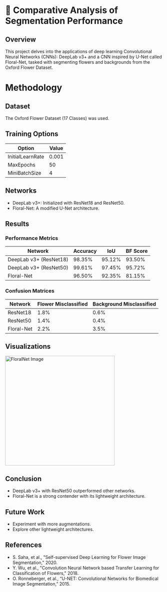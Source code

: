 # 🌸 Comparative Analysis of Segmentation Performance

## Overview
This project delves into the applications of deep learning Convolutional Neural Networks (CNNs): DeepLab v3+ and a CNN inspired by U-Net called Floral-Net, 
tasked with segmenting flowers and backgrounds from the Oxford Flower Dataset.

# Methodology

## Dataset
The Oxford Flower Dataset (17 Classes) was used.

## Training Options
| Option          | Value  |
|-----------------|--------|
| InitialLearnRate| 0.001  |
| MaxEpochs       | 50     |
| MiniBatchSize   | 4      |

## Networks
- DeepLab v3+: Initialized with ResNet18 and ResNet50.
- Floral-Net: A modified U-Net architecture.

## Results

### Performance Metrics

| Network                | Accuracy | IoU   | BF Score |
|------------------------|----------|-------|----------|
| DeepLab v3+ (ResNet18)| 98.35%   | 95.12%| 93.50%   |
| DeepLab v3+ (ResNet50)| 99.61%   | 97.45%| 95.72%   |
| Floral-Net             | 96.50%   | 92.35%| 81.15%   |

### Confusion Matrices

| Network   | Flower Misclassified | Background Misclassified |
|-----------|----------------------|--------------------------|
| ResNet18  | 1.8%                 | 0.6%                     |
| ResNet50  | 1.4%                 | 0.4%                     |
| Floral-Net| 2.2%                 | 3.5%                     |

## Visualizations
<img src="https://github.com/chboey/FloralNet/assets/103494565/d876a24b-069e-4eec-930e-59ac446c4af3" alt="FloralNet Image" width="350" height="350">



## Conclusion
- DeepLab v3+ with ResNet50 outperformed other networks.
- Floral-Net is a strong contender with its lightweight architecture.

## Future Work
- Experiment with more augmentations.
- Explore other lightweight architectures.

## References
- S. Saha, et al., "Self-supervised Deep Learning for Flower Image Segmentation," 2020.
- Y. Wu, et al., "Convolution Neural Network based Transfer Learning for Classification of Flowers," 2018.
- O. Ronneberger, et al., “U-NET: Convolutional Networks for Biomedical Image Segmentation,” 2015.
